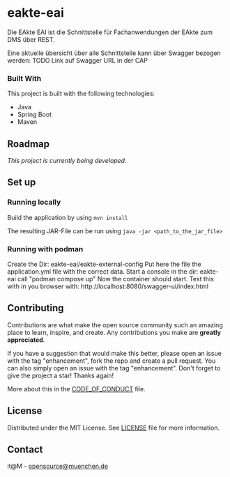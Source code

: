 # eakte-eai

Die EAkte EAI ist die Schnittstelle für Fachanwendungen der EAkte zum DMS über REST.

Eine aktuelle übersicht über alle Schnittstelle kann über Swagger bezogen werden: TODO Link auf Swagger URL in der CAP


### Built With

This project is built with the following technologies:

* Java
* Spring Boot
* Maven

## Roadmap

*This project is currently being developed.*

## Set up

### Running locally

Build the application by using `mvn install`

The resulting JAR-File can be run using `java -jar <path_to_the_jar_file>`

### Running with podman

Create the Dir: eakte-eai/eakte-external-config
Put here the file the application.yml file with the correct data.
Start a console in the dir: eakte-eai
call "podman compose up"
Now the container should start.
Test this with in you browser with: http://localhost:8080/swagger-ui/index.html

## Contributing

Contributions are what make the open source community such an amazing place to learn, inspire, and create. Any contributions you make are **greatly appreciated**.

If you have a suggestion that would make this better, please open an issue with the tag "enhancement", fork the repo and create a pull request. You can also simply open an issue with the tag "enhancement".
Don't forget to give the project a star! Thanks again!

More about this in the [CODE_OF_CONDUCT](/CODE_OF_CONDUCT.md) file.

## License

Distributed under the MIT License. See [LICENSE](LICENSE) file for more information.

## Contact

it@M - opensource@muenchen.de